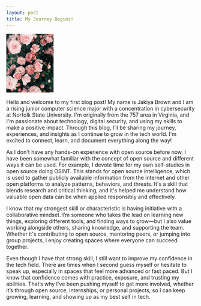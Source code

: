 ```yaml
---  
layout: post  
title: My Journey Begins!
---    
```


<img src="/images/flowers_fp.jpg" alt="Flowers" style="width:25%;">  

Hello and welcome to my first blog post! My name is Jakiya Brown and I am a rising junior computer science major with a concentration in cybersecurity at Norfolk State University. I'm originally from the 757 area in Virginia, and I'm passionate about technology, digital security, and using my skills to make a positive impact. Through this blog, I’ll be sharing my journey, experiences, and insights as I continue to grow in the tech world. I'm excited to connect, learn, and document everything along the way!  

As I don't have any hands-on experience with open source before now, I have been somewhat familiar with the concept of open source and different ways it can be used. For example, I devote time for my own self-studies in open source doing OSINT. This stands for open source intelligence, which is used to gather publicly available information from the internet and other open platforms to analyze patterns, behaviors, and threats. It's a skill that blends research and critical thinking, and it's helped me understand how valuable open data can be when applied responsibly and effectively.  

I know that my strongest skill or characteristic is having initiative with a collaborative mindset. I’m someone who takes the lead on learning new things, exploring different tools, and finding ways to grow—but I also value working alongside others, sharing knowledge, and supporting the team. Whether it's contributing to open source, mentoring peers, or jumping into group projects, I enjoy creating spaces where everyone can succeed together.  

Even though I have that strong skill, I still want to improve my confidence in the tech field. There are times when I second guess myself or hesitate to speak up, especially in spaces that feel more advanced or fast paced. But I know that confidence comes with practice, exposure, and trusting my abilities. That’s why I’ve been pushing myself to get more involved, whether it’s through open source, internships, or personal projects, so I can keep growing, learning, and showing up as my best self in tech.  



 


